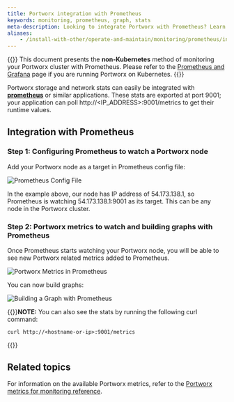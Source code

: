 ```yaml
---
title: Portworx integration with Prometheus
keywords: monitoring, prometheus, graph, stats
meta-description: Looking to integrate Portworx with Prometheus? Learn to integrate Portworx storage with Prometheus for monitoring today!
aliases:
    - /install-with-other/operate-and-maintain/monitoring/prometheus/index/
---
```

{{<info>}}
This document presents the **non-Kubernetes** method of monitoring your Portworx cluster with Prometheus. Please refer to the [Prometheus and Grafana](/operations/operate-kubernetes/monitoring/monitoring-px-prometheusandgrafana.1/) page if you are running Portworx on Kubernetes.
{{</info>}}


Portworx storage and network stats can easily be integrated with [**prometheus**](https://prometheus.io) or similar applications.
These stats are exported at port 9001; your application can poll http://&lt;IP_ADDRESS&gt;:9001/metrics to get their runtime values.

## Integration with Prometheus

### Step 1: Configuring Prometheus to watch a Portworx node
Add your Portworx node as a target in Prometheus config file:

![Prometheus Config File](/img/prometheus-config.png "Prometheus Config File")

In the example above, our node has IP address of 54.173.138.1, so Prometheus is watching 54.173.138.1:9001 as its target. This can be any node in the Portworx cluster.

### Step 2: Portworx metrics to watch and building graphs with Prometheus

Once Prometheus starts watching your Portworx node, you will be able to see new Portworx related metrics added to Prometheus.

![Portworx Metrics in Prometheus](/img/px-metrics-in-prometheus.png "PX Metrics in Prometheus")

You can now build graphs:

![Building a Graph with Prometheus](/img/building-a-graph-with-prometheus.png "Building a Graph with Prometheus")

{{<info>}}**NOTE:** You can also see the stats by running the following curl command:

```text
curl http://<hostname-or-ip>:9001/metrics
```
{{</info>}}

## Related topics

For information on the available Portworx metrics, refer to the [Portworx metrics for monitoring reference](/reference/metrics/).
